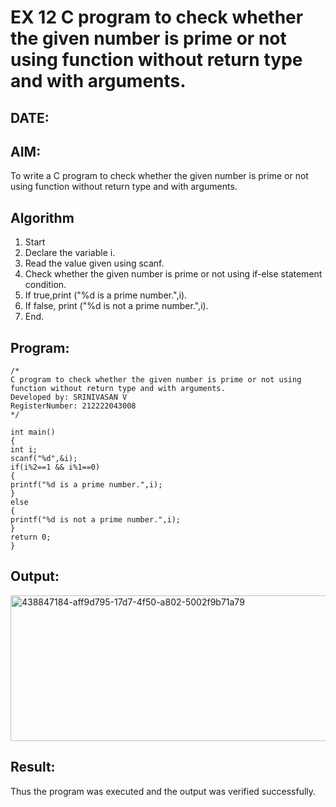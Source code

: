 # EX 12 C program to check whether the given number is prime or not using function without return type and with arguments.
## DATE:
## AIM:
To write a C program to check whether the given number is prime or not using function without return type and with arguments.

## Algorithm
1. Start
2. Declare the variable i.
3. Read the value given using scanf.
4.  Check whether the given number is prime or not using if-else statement condition.
5. If true,print ("%d is a prime number.",i).
6. If false, print ("%d is not a prime number.",i).
7. End.

## Program:
```
/*
C program to check whether the given number is prime or not using function without return type and with arguments.
Developed by: SRINIVASAN V
RegisterNumber: 212222043008 
*/
```
```
int main()
{
int i; 
scanf("%d",&i);
if(i%2==1 && i%1==0)
{
printf("%d is a prime number.",i);
}
else
{
printf("%d is not a prime number.",i);
}
return 0;
}
```


## Output:
<img width="682" height="233" alt="438847184-aff9d795-17d7-4f50-a802-5002f9b71a79" src="https://github.com/user-attachments/assets/fc301a5c-2665-44c5-96e9-002685682e9c" />



## Result:
Thus the program was executed and the output was verified successfully.
